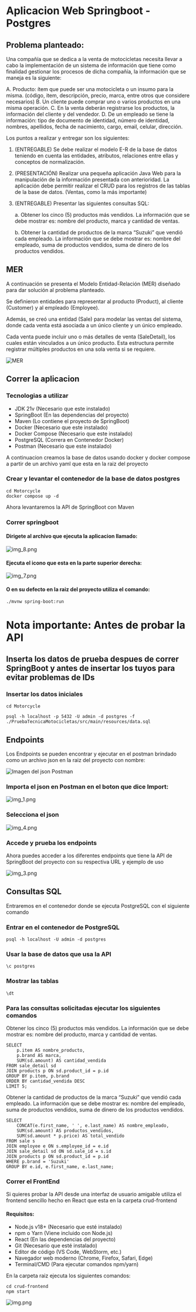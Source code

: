 # Aplicacion Web Springboot - Postgres

## Problema planteado:

Una compañía que se dedica a la venta de motocicletas necesita llevar a cabo la
implementación de un sistema de información que tiene como finalidad gestionar 
los procesos de dicha compañía, la información que se maneja es la siguiente:

A. Producto: ítem que puede ser una motocicleta o un insumo para la misma. (código, item,
descripción, precio, marca, entre otros que considere necesarios)
B. Un cliente puede comprar uno o varios productos en una misma operación.
C. En la venta deberán registrarse los productos, la información del cliente y del vendedor.
D. De un empleado se tiene la información: tipo de documento de identidad, número de
identidad, nombres, apellidos, fecha de nacimiento, cargo, email, celular, dirección.

Los puntos a realizar y entregar son los siguientes:
1. (ENTREGABLE) Se debe realizar el modelo E-R de la base de datos teniendo en cuenta las
   entidades, atributos, relaciones entre ellas y conceptos de normalización.
2. (PRESENTACIÓN) Realizar una pequeña aplicación Java Web para la manipulación de la
   información presentada con anterioridad. La aplicación debe permitir realizar el CRUD para
   los registros de las tablas de la base de datos. (Ventas, como la más importante)
3. (ENTREGABLE) Presentar las siguientes consultas SQL:

   a. Obtener los cinco (5) productos más vendidos. La información que se debe
   mostrar es: nombre del producto, marca y cantidad de ventas.

   b. Obtener la cantidad de productos de la marca “Suzuki” que vendió cada empleado.
   La información que se debe mostrar es: nombre del empleado, suma de productos
   vendidos, suma de dinero de los productos vendidos.

## MER

A continuación se presenta el Modelo Entidad-Relación (MER) diseñado para dar solución al problema planteado.

Se definieron entidades para representar al producto (Product), al cliente (Customer) y al empleado (Employee).

Además, se creó una entidad (Sale) para modelar las ventas del sistema, donde cada venta está asociada a un único cliente y un único empleado.

Cada venta puede incluir uno o más detalles de venta (SaleDetail), los cuales están vinculados a un único producto.
Esta estructura permite registrar múltiples productos en una sola venta si se requiere.

![MER](imgREADME/MER.png)


## Correr la aplicacion

### Tecnologias a utilizar

- JDK 21v (Necesario que este instalado)
- SpringBoot (En las dependencias del proyecto)
- Maven (Lo contiene el proyecto de SpringBoot)
- Docker (Necesario que este instalado)
- Docker Compose (Necesario que este instalado)
- PostgreSQL (Correra en Contenedor Docker)
- Postman (Necesario que este instalado)

A continuacion creamos la base de datos usando docker y docker compose a partir de un archivo yaml que esta en la raiz del proyecto

### Crear y levantar el contenedor de la base de datos postgres
``````
cd Motorcycle
docker compose up -d
``````

Ahora levantaremos la API de SpringBoot con Maven

### Correr springboot

#### Dirigete al archivo que ejecuta la aplicacion llamado: 

![img_8.png](imgREADME/img_8.png)

#### Ejecuta el icono que esta en la parte superior derecha:

![img_7.png](imgREADME/img_7.png)

#### O en su defecto en la raiz del proyecto utiliza el comando:

``````
./mvnw spring-boot:run
``````
# Nota importante: Antes de probar la API

## Inserta los datos de prueba despues de correr SpringBoot y antes de insertar los tuyos para evitar problemas de IDs

### Insertar los datos iniciales
``````
cd Motorcycle

psql -h localhost -p 5432 -U admin -d postgres -f ./PruebaTecnicaMotocicletas/src/main/resources/data.sql
``````

## Endpoints

Los Endpoints se pueden encontrar y ejecutar en el postman brindado como un archivo json en la raiz del proyecto con nombre:


![Imagen del json Postman](imgREADME/img.png)

### Importa el json en Postman en el boton que dice Import:

![img_1.png](imgREADME/img_1.png)

### Selecciona el json

![img_4.png](imgREADME/img_4.png)

### Accede y prueba los endpoints

Ahora puedes acceder a los diferentes endpoints que tiene la API de SpringBoot del proyecto con su respectiva URL y ejemplo de uso

![img_3.png](imgREADME/img_3.png)

## Consultas SQL

Entraremos en el contenedor donde se ejecuta PostgreSQL con el siguiente comando

### Entrar en el contenedor de PostgreSQL

``````
psql -h localhost -U admin -d postgres
``````
### Usar la base de datos que usa la API
``````
\c postgres
``````
### Mostrar las tablas
``````
\dt
``````

### Para las consultas solicitadas ejecutar los siguientes comandos

Obtener los cinco (5) productos más vendidos. La información que se debe
mostrar es: nombre del producto, marca y cantidad de ventas.

``````
SELECT 
    p.item AS nombre_producto,
    p.brand AS marca,
    SUM(sd.amount) AS cantidad_vendida
FROM sale_detail sd
JOIN products p ON sd.product_id = p.id
GROUP BY p.item, p.brand
ORDER BY cantidad_vendida DESC
LIMIT 5;
``````
Obtener la cantidad de productos de la marca “Suzuki” que vendió cada empleado.
La información que se debe mostrar es: nombre del empleado, suma de productos
vendidos, suma de dinero de los productos vendidos.
``````
SELECT 
    CONCAT(e.first_name, ' ', e.last_name) AS nombre_empleado,
    SUM(sd.amount) AS productos_vendidos,
    SUM(sd.amount * p.price) AS total_vendido
FROM sale s
JOIN employee e ON s.employee_id = e.id
JOIN sale_detail sd ON sd.sale_id = s.id
JOIN products p ON sd.product_id = p.id
WHERE p.brand = 'Suzuki'
GROUP BY e.id, e.first_name, e.last_name;
``````

### Correr el FrontEnd

Si quieres probar la API desde una interfaz de usuario amigable
utiliza el frontend sencillo hecho en React que esta en la carpeta crud-frontend

#### Requisitos:

- Node.js v18+ (Necesario que esté instalado)
- npm o Yarn (Viene incluido con Node.js)
- React (En las dependencias del proyecto)
- Git (Necesario que esté instalado)
- Editor de código (VS Code, WebStorm, etc.)
- Navegador web moderno (Chrome, Firefox, Safari, Edge)
- Terminal/CMD (Para ejecutar comandos npm/yarn)

En la carpeta raiz ejecuta los siguientes comandos:

``````
cd crud-frontend
npm start
``````

![img.png](imgREADME/frontend.png)